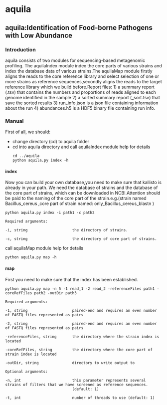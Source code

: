 # aquila
## aquila:Identification of Food-borne Pathogens with Low Abundance
### Introduction
aquila consists of two modules for sequencing-based metagenomic profiling. The aquilaIndex module index the core parts of various strains and index the database data of various strains.The aquilaMap module firstly aligns the reads to the core reference library and select selection of one or more strains as reference sequences,secondly aligns the reads to the target reference library which we build before.Report files: 1) a summary report (.tsv) that contains the numbers and proportions of reads aligned to each genome identified in the sample 2) a sorted summary report (_sort.tsv) that save the sorted results 3) run_info.json is a json file containing information about the run 4) abundances.h5 is a HDF5 binary file containing run info.

### Manual
First of all, we should:
- change directory (cd) to aquila folder
- cd into aquila directory and call aquilaIndex module help for details
  ```
  cd ../aquila
  python aquila.py index -h
  ```
#### index
Now you can build your own database,you need to make sure that kallisto is already in your path. We need the database of strains and the database of the core part of strains, which can be downloaded in NCBI.Attention should be paid to the naming of the core part of the strain.e.g.(strain named Bacillus_cereus ,core part of strain named: only_Bacillus_cereus_blastn ) 
```
python aquila.py index -i path1 -c path2

Required arguments:

-i, string                    the directory of strains.

-c, string                    the directory of core part of strains.
```
call aquilaMap module help for details
```
python aquila.py map -h
```
#### map
First you need to make sure that the index has been established.
```
python aquila.py map -n 5 -1 read_1 -2 read_2 -referenceFiles path1 -coreRefFiles path2 -outDir path3

Required arguments:

-1, string                    paired-end and requires an even number of FASTQ files represented as pairs

-2, string                    paired-end and requires an even number of FASTQ files represented as pairs

-referenceFiles, string       the directory where the strain index is located

-coreRefFiles, string         the directory where the core part of strain index is located

-outDir, string               directory to write output to

Optional arguments:

-n, int                       this parameter represents several strains of filters that we have screened as reference sequences.
                              (default: 1)

-t, int                       number of threads to use (default: 1)

```
